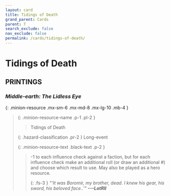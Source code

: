 ```yaml
---
layout: card
title: Tidings of Death
grand_parent: Cards
parent: T
search_exclude: false
nav_exclude: false
permalink: /cards/tidings-of-death/
---
```


# Tidings of Death


## PRINTINGS


### _Middle-earth: The Lidless Eye_

{: .minion-resource .mx-sm-6 .mx-md-8 .mx-lg-10 .mb-4 }
> {: .minion-resource-name .p-1 .pl-2 }
> > <div class="hazard-mp"></div>
> > <div class="card-name">Tidings of Death</div>
>
> {: .hazard-classification .pr-2 }
> Long-event
>
> {: .minion-resource-text .black-text .p-2 }
> > -1 to each influence check against a faction, but for each influence check make an additional roll (or draw an additional #) and choose which result to use. May also be played as a hero resource.   
> > 
> > {: .fs-3 } 
> > _“‘It was Boromir, my brother, dead. I knew his gear, his sword, his beloved face..’”_ ***---&#65279;LotRII*** 
> 
